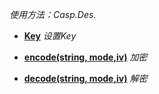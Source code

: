 _使用方法：Casp.Des._


  * **[Key](Key.md)** _设置Key_

  * **[encode(string, mode,iv)](encode.md)** _加密_

  * **[decode(string, mode,iv)](decode.md)** _解密_